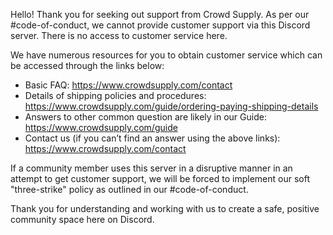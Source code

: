 Hello! Thank you for seeking out support from Crowd Supply. 
As per our #code-of-conduct, we cannot provide customer support via this Discord server. There is no access to customer service here. 

We have numerous resources for you to obtain customer service which can be accessed through the links below: 

* Basic FAQ: https://www.crowdsupply.com/contact 
* Details of shipping policies and procedures: https://www.crowdsupply.com/guide/ordering-paying-shipping-details 
* Answers to other common question are likely in our Guide: https://www.crowdsupply.com/guide
* Contact us (if you can’t find an answer using the above links): https://www.crowdsupply.com/contact 

If a community member uses this server in a disruptive manner in an attempt to get customer support, we will be forced to implement our soft "three-strike" policy as outlined in our #code-of-conduct.

Thank you for understanding and working with us to create a safe, positive community space here on Discord. 


